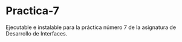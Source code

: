 # Practica-7
Ejecutable e instalable para la práctica número 7 de la asignatura de Desarrollo de Interfaces.
